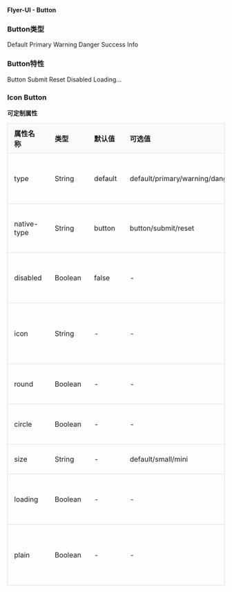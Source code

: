**Flyer-UI - Button**  
<h3>Button类型</h3>
<p>
    <fly-button>Default</fly-button>
    <fly-button type='primary'>Primary</fly-button>
    <fly-button type='warning'>Warning</fly-button>
    <fly-button type='danger'>Danger</fly-button>
    <fly-button type='success'>Success</fly-button>
    <fly-button type='info'>Info</fly-button>
</p>
<h3>Button特性</h3>
<p>
    <fly-button native-type='button'>Button</fly-button>
    <fly-button native-type='submit'>Submit</fly-button>
    <fly-button native-type='reset'>Reset</fly-button>
    <fly-button disabled>Disabled</fly-button>
    <fly-button loading>Loading...</fly-button>
</p>
<h3>Icon Button</h3>
<p>
    <fly-button icon='fly-icon-help-circle'></fly-button>
    <fly-button icon='fly-icon-map-pin' circle></fly-button>
</p>

**可定制属性**  

属性名称 | 类型 | 默认值  | 可选值  | 说明  |
---------|----------|---------|---------|--------|
type | String | default  | default/primary/warning/danger/success/info  | 定义按钮的类型  |
native-type | String | button  | button/submit/reset | 原生的type属性  |
disabled | Boolean | false  | - | 是否设置为禁用  |
icon | String | -  | - | 字体图标的样式名称  |
round  |  Boolean  | -  | -  | 是否设有圆角  |
circle  |  Boolean  | -  | -  | 是否设为圆形  |
size  |  String  | -  | default/small/mini  | 按钮大小
loading | Boolean | - | - | 是否显示在加载中 |  
plain | Boolean | - | - | 是否是简约风格的按钮 |  
  
<style lang='scss'>
table{
    width:100%;
    border:1px solid #dedede;
    border-bottom:0px;
    margin:0px;
    padding:0px;
    border-collapse:collapse;
    th{
        background-color:#fafafa;
    }
    td,th{
        text-align:left;
        border:0px;
        padding:10px 15px;
        box-sizing:border-box;
        border-spacing:0px;
        border-bottom:1px solid #dedede;
    }
}
</style>